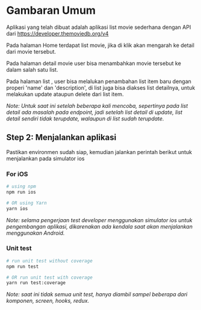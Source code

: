 # Gambaran Umum

Aplikasi yang telah dibuat adalah aplikasi list movie sederhana dengan API dari https://developer.themoviedb.org/v4

Pada halaman Home terdapat list movie, jika di klik akan mengarah ke detail dari movie tersebut.

Pada halaman detail movie user bisa menambahkan movie tersebut ke dalam salah satu list.

Pada halaman list , user bisa melalukan penambahan list item baru dengan properi 'name' dan 'description', di list juga bisa diakses list detailnya, untuk melakukan update ataupun delete dari list item.

_Note: Untuk saat ini setelah beberapa kali mencoba, sepertinya pada list detail ada masalah pada endpoint, jadi setelah list detail di update, list detail sendiri tidak terupdate, walaupun di list sudah terupdate._

## Step 2: Menjalankan aplikasi

Pastikan environmen sudah siap, kemudian jalankan perintah berikut untuk menjalankan pada simulator ios

### For iOS

```bash
# using npm
npm run ios

# OR using Yarn
yarn ios
```

_Note: selama pengerjaan test developer menggunakan simulator ios untuk pengembangan aplikasi, dikarenakan ada kendala saat akan menjalankan menggunakan Android._

### Unit test

```bash
# run unit test without coverage
npm run test

# OR run unit test with coverage
yarn run test:coverage
```

_Note: saat ini tidak semua unit test, hanya diambil sampel beberapa dari komponen, screen, hooks, redux._
